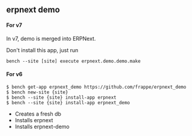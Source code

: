 ## erpnext demo 

#### For v7

In v7, demo is merged into ERPNext. 

Don't install this app, just run

```
bench --site [site] execute erpnext.demo.demo.make
```

#### For v6

```
$ bench get-app erpnext_demo https://github.com/frappe/erpnext_demo
$ bench new-site {site}
$ bench --site {site} install-app erpnext
$ bench --site {site} install-app erpnext_demo
```

- Creates a fresh db
- Installs erpnext
- Installs erpnext-demo
